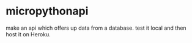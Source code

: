 # micropythonapi
make an api which offers up data from a database. test it local and then host it on Heroku.

